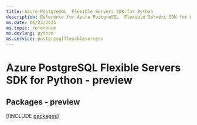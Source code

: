 ```yaml
---
title: Azure PostgreSQL  Flexible Servers SDK for Python
description: Reference for Azure PostgreSQL  Flexible Servers SDK for Python
ms.date: 06/23/2025
ms.topic: reference
ms.devlang: python
ms.service: postgresqlflexibleservers
---
```

# Azure PostgreSQL  Flexible Servers SDK for Python - preview
## Packages - preview
[!INCLUDE [packages](postgresql--flexible-servers-index.md)]